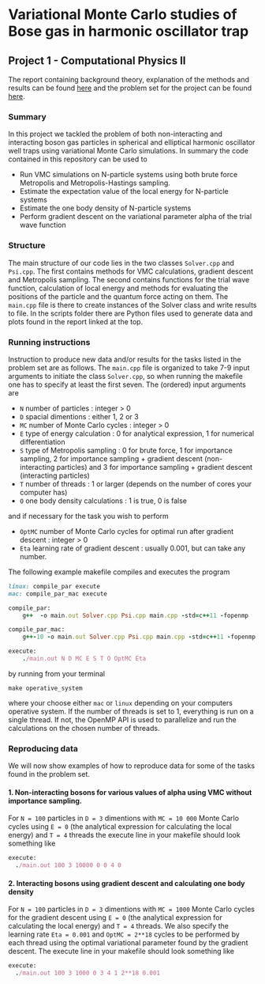 # Variational Monte Carlo studies of Bose gas in harmonic oscillator trap
## Project 1 - Computational Physics II
The report containing background theory, explanation of the methods and results can be found [here](https://github.com/pederlh/FYS4411/blob/main/Project1/Article/Project_1___VMC_studies_of_QM_systems_NOTFIN.pdf) and the problem set for the project can be found [here](http://compphysics.github.io/ComputationalPhysics2/doc/Projects/2021/Project1/pdf/Project1.pdf).

### Summary
In this project we tackled the problem of both non-interacting and interacting boson gas particles in spherical and elliptical harmonic oscillator well traps using variational Monte Carlo simulations. In summary the code contained in this repository can be used to

- Run VMC simulations on N-particle systems using both brute force Metropolis and Metropolis-Hastings sampling.
- Estimate the expectation value of the local energy for N-particle systems
- Estimate the one body density of N-particle systems
- Perform gradient descent on the variational parameter alpha of the trial wave function

### Structure
The main structure of our code lies in the two classes `Solver.cpp` and `Psi.cpp`. The first contains methods for VMC calculations, gradient descent and Metropolis sampling. The second contains functions for the trial wave function, calculation of local energy and methods for evaluating the positions of the particle and the quantum force acting on them. The `main.cpp` file is there to create instances of the Solver class and write results to file. In the scripts folder there are Python files used to generate data and plots found in the report linked at the top.

### Running instructions
Instruction to produce new data and/or results for the tasks listed in the problem set are as follows. The `main.cpp` file is organized to take 7-9 input arguments to initiate the class `Solver.cpp`, so when running the makefile one has to specify at least the first seven. The (ordered) input arguments are
- `N` number of particles :  integer > 0
-  `D` spacial dimentions : either 1, 2 or 3
- `MC` number of Monte Carlo cycles : integer > 0
- `E` type of energy calculation : 0 for analytical expression, 1 for numerical differentiation
- `S` type of Metropolis sampling : 0 for brute force, 1 for importance sampling, 2 for importance sampling + gradient descent (non-interacting particles) and 3 for importance sampling + gradient descent (interacting particles)
- `T` number of threads : 1 or larger (depends on the number of cores your computer has)
- `O` one body density calculations : 1 is true, 0 is false

and if necessary for the task you wish to perform
 - `OptMC` number of Monte Carlo cycles for optimal run after gradient descent : integer > 0
 - `Eta` learning rate of gradient descent : usually 0.001, but can take any number.

The following example makefile compiles and executes the program

``` Ruby
linux: compile_par execute
mac: compile_par_mac execute

compile_par:
	g++  -o main.out Solver.cpp Psi.cpp main.cpp -std=c++11 -fopenmp

compile_par_mac:
	g++-10 -o main.out Solver.cpp Psi.cpp main.cpp -std=c++11 -fopenmp

execute:
	./main.out N D MC E S T O OptMC Eta

```

by running from your terminal

```console
make operative_system
```

where your choose either `mac` or `linux` depending on your computers operative system. If the number of threads is set to 1, everything is run on a single thread. If not, the OpenMP API is used to parallelize and run the calculations on the chosen number of threads.

### Reproducing data
We will now show examples of how to reproduce data for some of the tasks found in the problem set.

#### 1. Non-interacting bosons for various values of alpha using VMC without importance sampling.
For `N = 100` particles in `D = 3` dimentions with `MC = 10 000` Monte Carlo cycles using `E = 0` (the analytical expression for calculating the local energy) and `T = 4` threads the execute line in your makefile should look something like

``` Ruby
execute:
  ./main.out 100 3 10000 0 0 4 0
```

#### 2. Interacting bosons using gradient descent and calculating one body density  
For `N = 100` particles in `D = 3` dimentions with `MC = 1000` Monte Carlo cycles for the gradient descent using `E = 0` (the analytical expression for calculating the local energy) and `T = 4` threads. We also specify the learning rate `Eta = 0.001` and `OptMC = 2**18` cycles to be performed by each thread using the optimal variational parameter found by the gradient descent. The execute line in your makefile should look something like

``` Ruby
execute:
  ./main.out 100 3 1000 0 3 4 1 2**18 0.001
```
